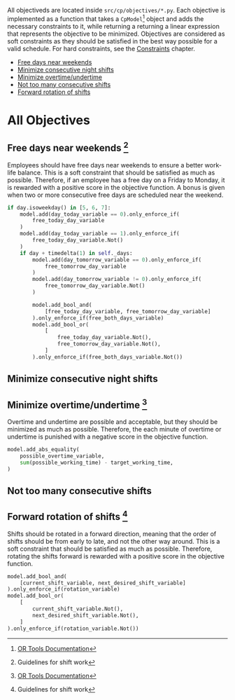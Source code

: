 All objectiveds are located inside `src/cp/objectives/*.py`.
Each objective is implemented as a function that takes a `CpModel`[^1] object and adds the necessary constraints to it, while returning a returning a linear expression that represents the objective to be minimized.
Objectives are considered as soft constraints as they should be satisfied in the best way possible for a valid schedule.
For hard constraints, see the [Constraints](/concepts/constraints) chapter.

- [Free days near weekends](#free-days-near-weekends)
- [Minimize consecutive night shifts](#minimize-consecutive-night-shifts)
- [Minimize overtime/undertime](#minimize-overtimeundertime)
- [Not too many consecutive shifts](#not-too-many-consecutive-shifts)
- [Forward rotation of shifts](#forward-rotation-of-shifts)

# All Objectives

## Free days near weekends [^4]
Employees should have free days near weekends to ensure a better work-life balance.
This is a soft constraint that should be satisfied as much as possible.
Therefore, if an employee has a free day on a Friday to Monday, it is rewarded with a positive score in the objective function. A bonus is given when two or more consecutive free days are scheduled near the weekend.

```python title="src/cp/objectives/free_days_near_weekends.py"
if day.isoweekday() in [5, 6, 7]:
    model.add(day_today_variable == 0).only_enforce_if(
        free_today_day_variable
    )
    model.add(day_today_variable == 1).only_enforce_if(
        free_today_day_variable.Not()
    )
    if day + timedelta(1) in self._days:
        model.add(day_tomorrow_variable == 0).only_enforce_if(
            free_tomorrow_day_variable
        )
        model.add(day_tomorrow_variable != 0).only_enforce_if(
            free_tomorrow_day_variable.Not()
        )

        model.add_bool_and(
            [free_today_day_variable, free_tomorrow_day_variable]
        ).only_enforce_if(free_both_days_variable)
        model.add_bool_or(
            [
                free_today_day_variable.Not(),
                free_tomorrow_day_variable.Not(),
            ]
        ).only_enforce_if(free_both_days_variable.Not())
```

## Minimize consecutive night shifts

## Minimize overtime/undertime [^1]
Overtime and undertime are possible and acceptable, but they should be minimized as much as possible.
Therefore, the each minute of overtime or undertime is punished with a negative score in the objective function.

```python title="src/cp/objectives/minimize_overtime.py"
model.add_abs_equality(
    possible_overtime_variable,
    sum(possible_working_time) - target_working_time,
)
```

## Not too many consecutive shifts

## Forward rotation of shifts [^4]
Shifts should be rotated in a forward direction, meaning that the order of shifts should be from early to late, and not the other way around.
This is a soft constraint that should be satisfied as much as possible.
Therefore, rotating the shifts forward is rewarded with a positive score in the objective function.

```python title="src/cp/objectives/rotate_shifts_forward.py"
model.add_bool_and(
    [current_shift_variable, next_desired_shift_variable]
).only_enforce_if(rotation_variable)
model.add_bool_or(
    [
        current_shift_variable.Not(),
        next_desired_shift_variable.Not(),
    ]
).only_enforce_if(rotation_variable.Not())
```


[^1]: [OR Tools Documentation](https://developers.google.com/optimization/reference/python/sat/python/cp_model#cp_model.CpModel)
[^2]: Problem definition (PDF file from Moodle)
[^3]: Occupational Health and Safety Law (Arbeitsschutzgesetz) (PDF file from Moodle)
[^4]: Guidelines for shift work
